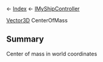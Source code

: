 ← [Index](Api-Index) ← [IMyShipController](Sandbox.ModAPI.Ingame.IMyShipController)

[Vector3D](VRageMath.Vector3D) CenterOfMass

## Summary

Center of mass in world coordinates

